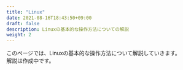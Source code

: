 ```yaml
---
title: "Linux"
date: 2021-08-16T18:43:50+09:00
draft: false
description: Linuxの基本的な操作方法についての解説
weight: 2
---
```


このページでは、Linuxの基本的な操作方法について解説していきます。  
解説は作成中です。